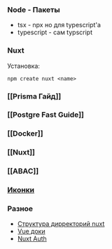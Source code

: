 ### **Node - Пакеты**
- tsx - npx но для typescript'a
- typescript - сам typscript
### **Nuxt**
Установка:
```
npm create nuxt <name>
```
### [[Prisma Гайд]]
### [[Postgre Fast Guide]]
### [[Docker]]

### [[Nuxt]]

### [[ABAC]]

### [Иконки](https://css.gg/)

### **Разное**
- [Структура дирректорий nuxt](https://nuxt.com/docs/guide/directory-structure/app)
- [Vue доки](https://vuejs.org/guide/introduction.html)
- [Nuxt Auth](https://auth.sidebase.io/)
